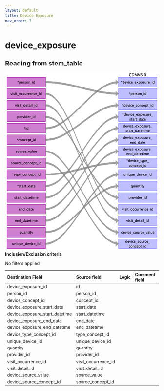 ```yaml
---
layout: default
title: Device Exposure
nav_order: 7
---
```


# device_exposure

## Reading from stem_table

![](index_files/image11.png)
**Inclusion/Exclusion criteria**

No filters applied

| Destination Field              | Source field        | Logic | Comment field |
|:-------------------------------|:--------------------|:------|:--------------|
| device_exposure_id             | id                  |       |               |
| person_id                      | person_id           |       |               |
| device_concept_id              | concept_id          |       |               |
| device_exposure_start_date     | start_date          |       |               |
| device_exposure_start_datetime | start_datetime      |       |               |
| device_exposure_end_date       | end_date            |       |               |
| device_exposure_end_datetime   | end_datetime        |       |               |
| device_type_concept_id         | type_concept_id     |       |               |
| unique_device_id               | unique_device_id    |       |               |
| quantity                       | quantity            |       |               |
| provider_id                    | provider_id         |       |               |
| visit_occurrence_id            | visit_occurrence_id |       |               |
| visit_detail_id                | visit_detail_id     |       |               |
| device_source_value            | source_value        |       |               |
| device_source_concept_id       | source_concept_id   |       |               |

